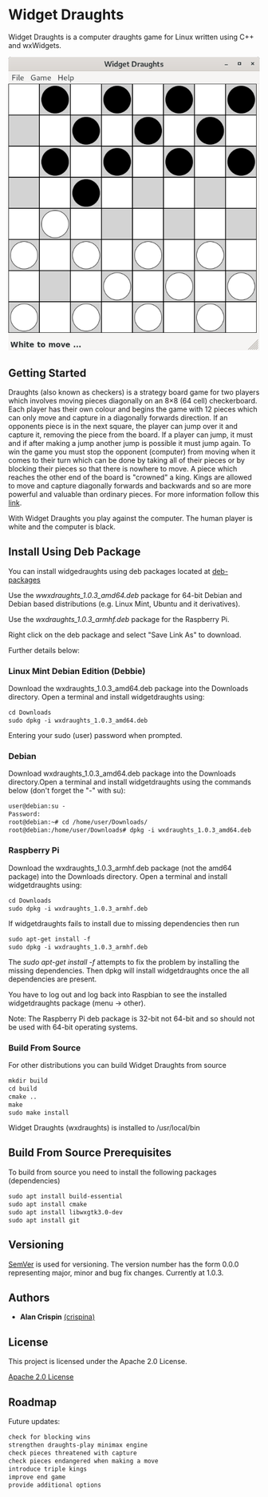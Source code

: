 # Widget Draughts

Widget Draughts is a computer draughts game for Linux written using C++ and wxWidgets.

![](widget-draughts.png)

## Getting Started

Draughts (also known as checkers) is a  strategy board game for two players which involves moving pieces diagonally on an 8×8 (64 cell) checkerboard. Each player has their own colour and begins the game with 12 pieces which can only move and capture in a diagonally forwards direction. If an opponents piece is in the next square, the player can jump over it and capture it, removing the piece from the board. If a player can jump, it must and if after making a jump another jump is possible it must jump again. To win the game you must stop the opponent (computer) from moving when it comes to their turn which can be done by taking all of their pieces or by blocking their pieces so that there is nowhere to move. A piece which reaches the other end of the board is "crowned" a king. Kings are allowed to move and capture diagonally forwards and backwards and so are more powerful and valuable than ordinary pieces. For more information follow this [link](https://en.wikipedia.org/wiki/Draughts).

With Widget Draughts you play against the computer. The human player is white and the computer is black.



## Install Using Deb Package

You can install widgedraughts using deb packages located at [deb-packages](https://github.com/crispinalan/widget-draughts/tree/master/deb-packages/) 

Use the _wwxdraughts_1.0.3_amd64.deb_  package for 64-bit Debian and Debian based distributions (e.g. Linux Mint, Ubuntu and it derivatives). 

Use the _wxdraughts_1.0.3_armhf.deb_  package for the Raspberry Pi.

Right click on the deb package and select "Save Link As" to download.

Further details below:

### Linux Mint Debian Edition (Debbie)

Download the wxdraughts_1.0.3_amd64.deb package into the Downloads directory. Open a terminal and install widgetdraughts using:

```
cd Downloads
sudo dpkg -i wxdraughts_1.0.3_amd64.deb 
```
Entering your sudo (user) password when prompted.

### Debian

Download wxdraughts_1.0.3_amd64.deb package into the Downloads directory.Open a terminal and install widgetdraughts using the commands below (don't forget the "-" with su):

```
user@debian:su -
Password: 
root@debian:~# cd /home/user/Downloads/
root@debian:/home/user/Downloads# dpkg -i wxdraughts_1.0.3_amd64.deb
```

### Raspberry Pi

Download the wxdraughts_1.0.3_armhf.deb package (not the amd64 package) into the Downloads directory. Open a terminal and install widgetdraughts using:

```
cd Downloads
sudo dpkg -i wxdraughts_1.0.3_armhf.deb
```
If widgetdraughts fails to install due to missing dependencies then run

```
sudo apt-get install -f
sudo dpkg -i wxdraughts_1.0.3_armhf.deb
```

The _sudo apt-get install -f_  attempts to fix the problem by installing  the missing dependencies. Then dpkg will install widgetdraughts once the all dependencies are present. 

You have to log out and log back into Raspbian to see the installed widgetdraughts package (menu -> other).

Note: The Raspberry Pi deb package is 32-bit not 64-bit and so should not be used with 64-bit operating systems.

### Build From Source

For other distributions you can build Widget Draughts from source 

```
mkdir build  
cd build  
cmake ..
make
sudo make install 
```
Widget Draughts (wxdraughts) is installed to /usr/local/bin

## Build From Source Prerequisites

To build from source you need to install the following packages (dependencies)

```
sudo apt install build-essential
sudo apt install cmake
sudo apt install libwxgtk3.0-dev
sudo apt install git 
```

## Versioning

[SemVer](http://semver.org/) is used for versioning. The version number has the form 0.0.0 representing major, minor and bug fix changes. Currently at 1.0.3.

## Authors

* **Alan Crispin** [(crispina)](https://github.com/crispinalan)


## License

This project is licensed under the Apache 2.0 License.

[Apache 2.0 License](https://www.apache.org/licenses/LICENSE-2.0)

## Roadmap

Future updates:
```
check for blocking wins
strengthen draughts-play minimax engine
check pieces threatened with capture 
check pieces endangered when making a move
introduce triple kings 
improve end game 
provide additional options
``` 



